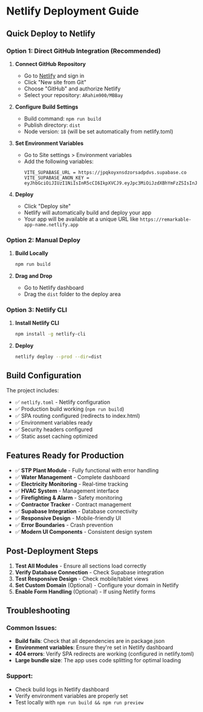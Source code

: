 # Netlify Deployment Guide

## Quick Deploy to Netlify

### Option 1: Direct GitHub Integration (Recommended)

1. **Connect GitHub Repository**
   - Go to [Netlify](https://netlify.com) and sign in
   - Click "New site from Git"
   - Choose "GitHub" and authorize Netlify
   - Select your repository: `ARahim900/MBBay`

2. **Configure Build Settings**
   - Build command: `npm run build`
   - Publish directory: `dist`
   - Node version: `18` (will be set automatically from netlify.toml)

3. **Set Environment Variables**
   - Go to Site settings > Environment variables
   - Add the following variables:
     ```
     VITE_SUPABASE_URL = https://jpqkoyxnsdzorsadpdvs.supabase.co
     VITE_SUPABASE_ANON_KEY = eyJhbGciOiJIUzI1NiIsInR5cCI6IkpXVCJ9.eyJpc3MiOiJzdXBhYmFzZSIsInJlZiI6ImpwcWtveXhuc2R6b3JzYWRwZHZzIiwicm9sZSI6ImFub24iLCJpYXQiOjE3NTU0ODMwNjcsImV4cCI6MjA3MTA1OTA2N30.6D0kMEPyZVeDi1nUpk_XE8xPIKr6ylHyfjmjG4apPWY
     ```

4. **Deploy**
   - Click "Deploy site"
   - Netlify will automatically build and deploy your app
   - Your app will be available at a unique URL like `https://remarkable-app-name.netlify.app`

### Option 2: Manual Deploy

1. **Build Locally**
   ```bash
   npm run build
   ```

2. **Drag and Drop**
   - Go to Netlify dashboard
   - Drag the `dist` folder to the deploy area

### Option 3: Netlify CLI

1. **Install Netlify CLI**
   ```bash
   npm install -g netlify-cli
   ```

2. **Deploy**
   ```bash
   netlify deploy --prod --dir=dist
   ```

## Build Configuration

The project includes:
- ✅ `netlify.toml` - Netlify configuration
- ✅ Production build working (`npm run build`)
- ✅ SPA routing configured (redirects to index.html)
- ✅ Environment variables ready
- ✅ Security headers configured
- ✅ Static asset caching optimized

## Features Ready for Production

- ✅ **STP Plant Module** - Fully functional with error handling
- ✅ **Water Management** - Complete dashboard
- ✅ **Electricity Monitoring** - Real-time tracking
- ✅ **HVAC System** - Management interface
- ✅ **Firefighting & Alarm** - Safety monitoring
- ✅ **Contractor Tracker** - Contract management
- ✅ **Supabase Integration** - Database connectivity
- ✅ **Responsive Design** - Mobile-friendly UI
- ✅ **Error Boundaries** - Crash prevention
- ✅ **Modern UI Components** - Consistent design system

## Post-Deployment Steps

1. **Test All Modules** - Ensure all sections load correctly
2. **Verify Database Connection** - Check Supabase integration
3. **Test Responsive Design** - Check mobile/tablet views
4. **Set Custom Domain** (Optional) - Configure your domain in Netlify
5. **Enable Form Handling** (Optional) - If using Netlify forms

## Troubleshooting

### Common Issues:
- **Build fails**: Check that all dependencies are in package.json
- **Environment variables**: Ensure they're set in Netlify dashboard
- **404 errors**: Verify SPA redirects are working (configured in netlify.toml)
- **Large bundle size**: The app uses code splitting for optimal loading

### Support:
- Check build logs in Netlify dashboard
- Verify environment variables are properly set
- Test locally with `npm run build && npm run preview`